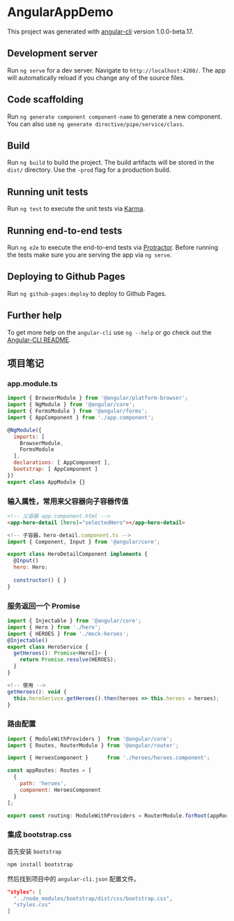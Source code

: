 # AngularAppDemo

This project was generated with [angular-cli](https://github.com/angular/angular-cli) version 1.0.0-beta.17.

## Development server
Run `ng serve` for a dev server. Navigate to `http://localhost:4200/`. The app will automatically reload if you change any of the source files.

## Code scaffolding

Run `ng generate component component-name` to generate a new component. You can also use `ng generate directive/pipe/service/class`.

## Build

Run `ng build` to build the project. The build artifacts will be stored in the `dist/` directory. Use the `-prod` flag for a production build.

## Running unit tests

Run `ng test` to execute the unit tests via [Karma](https://karma-runner.github.io).

## Running end-to-end tests

Run `ng e2e` to execute the end-to-end tests via [Protractor](http://www.protractortest.org/). 
Before running the tests make sure you are serving the app via `ng serve`.

## Deploying to Github Pages

Run `ng github-pages:deploy` to deploy to Github Pages.

## Further help

To get more help on the `angular-cli` use `ng --help` or go check out the [Angular-CLI README](https://github.com/angular/angular-cli/blob/master/README.md).
## 项目笔记
### app.module.ts
``` javascript
import { BrowserModule } from '@angular/platform-browser';
import { NgModule } from '@angular/core';
import { FormsModule } from '@angular/forms';
import { AppComponent } from './app.component';

@NgModule({
  imports: [ 
    BrowserModule,
    FormsModule
  ],
  declarations: [ AppComponent ],
  bootstrap: [ AppComponent ]
})
export class AppModule {}

```
### 输入属性，常用来父容器向子容器传值
``` html
<!-- 父容器 app.component.html -->
<app-hero-detail [hero]="selectedHero"></app-hero-detail>
```
``` javascript
<!-- 子容器，hero-detail.component.ts -->
import { Component, Input } from '@angular/core';

export class HeroDetailComponent implements {
  @Input()
  hero: Hero;
  
  constructor() { }
}
```

### 服务返回一个 Promise
```javascript
import { Injectable } from '@angular/core';
import { Hero } from './hero';
import { HEROES } from './mock-heroes';
@Injectable()
export class HeroService {
  getHeroes(): Promise<Hero[]> {
    return Promise.resolve(HEROES);
  }
}

<!-- 使用 -->
getHeroes(): void {
  this.heroSerivce.getHeroes().then(heroes => this.heroes = heroes);
}
```

### 路由配置
``` javascript
import { ModuleWithProviders }  from '@angular/core';
import { Routes, RouterModule } from '@angular/router';

import { HeroesComponent }      from './heroes/heroes.component';

const appRoutes: Routes = [
  {
    path: 'heroes',
    component: HeroesComponent
  }
];

export const routing: ModuleWithProviders = RouterModule.forRoot(appRoutes);
```
### 集成 bootstrap.css

首先安装 `bootstrap`
``` bash
npm install bootstrap
```

然后找到项目中的 `angular-cli.json` 配置文件。
``` json
"styles": [
  "../node_modules/bootstrap/dist/css/bootstrap.css",
  "styles.css"
]
```